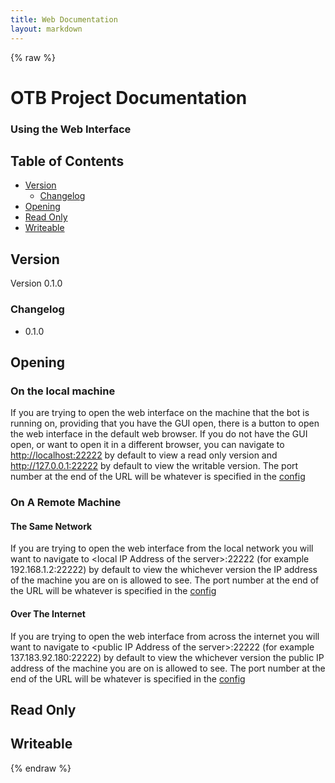 ```yaml
---
title: Web Documentation
layout: markdown
---
```


{% raw %}
# OTB Project Documentation

### Using the Web Interface

## Table of Contents

- [Version](#version)
	- [Changelog](#changelog)
- [Opening](#opening)
- [Read Only](#read-only)
- [Writeable](#writeable)

## Version

Version 0.1.0

### Changelog
* 0.1.0

## Opening

### On the local machine
If you are trying to open the web interface on the machine that the bot is running on, providing that you have the GUI open, there is a button to open the web interface in the default web browser.
If you do not have the GUI open, or want to open it in a different browser, you can navigate to <a href="http://localhost:22222" target="_blank">http://localhost:22222</a> by default to view a read only version and <a href="http://127.0.0.1:22222" target="_blank">http://127.0.0.1:22222</a> by default to view the writable version.
The port number at the end of the URL will be whatever is specified in the <a href="config-documentation.md#web-config" target="_blank">config</a>

### On A Remote Machine

#### The Same Network

If you are trying to open the web interface from the local network you will want to navigate to &lt;local IP Address of the server&gt;:22222 (for example 192.168.1.2:22222) by default to view the whichever version the IP address of the machine you are on is allowed to see.
The port number at the end of the URL will be whatever is specified in the <a href="config-documentation.md#web-config" target="_blank">config</a>

#### Over The Internet

If you are trying to open the web interface from across the internet you will want to navigate to &lt;public IP Address of the server&gt;:22222 (for example 137.183.92.180:22222) by default to view the whichever version the public IP address of the machine you are on is allowed to see.
The port number at the end of the URL will be whatever is specified in the <a href="config-documentation.md#web-config" target="_blank">config</a>

## Read Only

## Writeable

{% endraw %}
